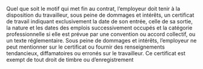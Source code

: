 Quel que soit le motif qui met fin au contrat, l’employeur doit tenir à la disposition du travailleur, sous peine de dommages et intérêts, un certificat de travail indiquant exclusivement la date de son entrée, celle de sa sortie, la nature et les dates des emplois successivement occupés et la catégorie professionnelle si elle est prévue par une convention ou accord collectif, ou un texte réglementaire.
Sous peine de dommages et intérêts, l’employeur ne peut mentionner sur le certificat ou fournir des renseignements tendancieux, diffamatoires ou erronés sur le travailleur. Ce certificat est exempt de tout droit de timbre ou d’enregistrement